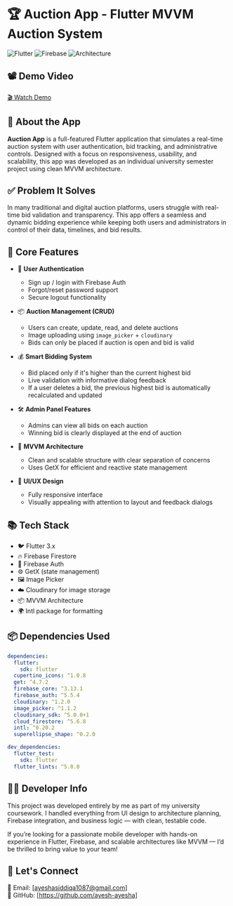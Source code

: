 # 🏆 Auction App - Flutter MVVM Auction System

![Flutter](https://img.shields.io/badge/Flutter-3.x-blue.svg)
![Firebase](https://img.shields.io/badge/Firebase-Auth%20%7C%20Firestore-yellow.svg)
![Architecture](https://img.shields.io/badge/Architecture-MVVM-green.svg)

## 📽️ Demo Video

[🎬 Watch Demo](https://drive.google.com/drive/folders/10fgonJ2nIU7Ra63D-QcOa8ASP62ZdUWw)



## 📱 About the App

**Auction App** is a full-featured Flutter application that simulates a real-time auction system with user authentication, bid tracking, and administrative controls. Designed with a focus on responsiveness, usability, and scalability, this app was developed as an individual university semester project using clean MVVM architecture.



## ✅ Problem It Solves

In many traditional and digital auction platforms, users struggle with real-time bid validation and transparency. This app offers a seamless and dynamic bidding experience while keeping both users and administrators in control of their data, timelines, and bid results.


## 🔑 Core Features

- 🔐 **User Authentication**
    - Sign up / login with Firebase Auth
    - Forgot/reset password support
    - Secure logout functionality

- 📦 **Auction Management (CRUD)**
    - Users can create, update, read, and delete auctions
    - Image uploading using `image_picker` + `cloudinary`
    - Bids can only be placed if auction is open and bid is valid

- 💰 **Smart Bidding System**
    - Bid placed only if it's higher than the current highest bid
    - Live validation with informative dialog feedback
    - If a user deletes a bid, the previous highest bid is automatically recalculated and updated

- 🛠️ **Admin Panel Features**
    - Admins can view all bids on each auction
    - Winning bid is clearly displayed at the end of auction

- 🧠 **MVVM Architecture**
    - Clean and scalable structure with clear separation of concerns
    - Uses GetX for efficient and reactive state management

- 🎨 **UI/UX Design**
    - Fully responsive interface
    - Visually appealing with attention to layout and feedback dialogs



## 📚 Tech Stack

- 🐦 Flutter 3.x
- 🔥 Firebase Firestore
- 🔐 Firebase Auth
- ⚙️ GetX (state management)
- 🖼️ Image Picker
- ☁️ Cloudinary for image storage
- 📦 MVVM Architecture
- 🌍 Intl package for formatting



## 📦 Dependencies Used

```yaml
dependencies:
  flutter:
    sdk: flutter
  cupertino_icons: ^1.0.8
  get: ^4.7.2
  firebase_core: ^3.13.1
  firebase_auth: ^5.5.4
  cloudinary: ^1.2.0
  image_picker: ^1.1.2
  cloudinary_sdk: ^5.0.0+1
  cloud_firestore: ^5.6.8
  intl: ^0.20.2
  superellipse_shape: ^0.2.0

dev_dependencies:
  flutter_test:
    sdk: flutter
  flutter_lints: ^5.0.0

```

## 🧑‍💻 Developer Info

This project was developed entirely by me as part of my university coursework. I handled everything from UI design to architecture planning, Firebase integration, and business logic — with clean, testable code.

If you’re looking for a passionate mobile developer with hands-on experience in Flutter, Firebase, and scalable architectures like MVVM — I’d be thrilled to bring value to your team!


## 🙌 Let's Connect

📧 Email: [ayeshasiddiqa1087@gmail.com]  
🔗 GitHub: [https://github.com/ayesh-ayesha]



